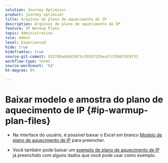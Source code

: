 ```yaml
---
solution: Journey Optimizer
product: journey optimizer
title: Arquivos de plano de aquecimento de IP
description: Arquivos de plano de aquecimento de IP
feature: IP Warmup Plans
topic: Administration
role: Admin
level: Experienced
hide: true
hidefromtoc: true
source-git-commit: 922789a4dd439f3c3953f235ea2fc556bf929f33
workflow-type: tm+mt
source-wordcount: '53'
ht-degree: 0%

---
```


# Baixar modelo e amostra do plano de aquecimento de IP {#ip-warmup-plan-files}

<!--
DO NOT MAKE PUBLIC AND DO NOT DELETE
This page is not supposed to be publicly accessible. Its only purpose is to make the referenced IP warmup plan files (template and sample) available from the UI. They should be downloaded from the UI by AJO customers but not from public documentation pages.
-->

* Na interface do usuário, é possível baixar o Excel em branco [Modelo de plano de aquecimento de IP](assets/IPWarmupPlan-Template.xlsx) para preencher.

* Você também pode baixar um [exemplo de plano de aquecimento de IP](assets/IPWarmupPlan-Sample.xlsx) já preenchido com alguns dados que você pode usar como exemplo.
